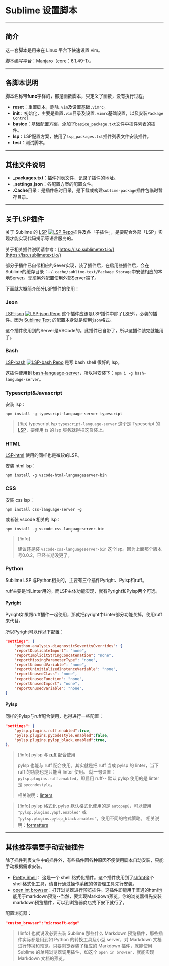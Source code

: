 # Sublime 设置脚本

---

## 简介

这一套脚本是用来在 Linux 平台下快速设置 vim。

脚本编写平台：Manjaro（core：6.1.49-1）。

---

## 各脚本说明


脚本名称带**func**字样的，都是函数脚本，只定义了函数，没有执行过程。

* **reset**：重置脚本，删除`.vim`及设置基础`.vimrc`。
* **init**：初始化，主要是重置`.vim`目录及设置`.vimrc`基础设置，以及安装`Package Control`
* **basice**：基础配置方案，添加了`basice_package.txt`文件中插件列表的插件。
* **lsp**：LSP配置方案，使用了`lsp_packages.txt`插件列表文件安装插件。
* **test**：测试脚本。

---

## 其他文件说明

* **_packages.txt**：插件列表文件，记录了插件的地址。
* **_settings.json**：各配置方案的配置文件。
* **.Cache**目录：是插件临时目录，是下载或构建`sublime-package`插件包临时暂存目录。


---

## 关于LSP插件

关于 Sublime 的 [LSP](https://packagecontrol.io/packages/LSP) [![LSP Repo](https://img.shields.io/github/stars/sublimelsp/LSP?style=social
)](https://github.com/sublimelsp/LSP/)插件及各「子插件」，是要配合外部「LSP」实现才能实现代码揭示等语言服务的。

关于相关插件说明请参考：[https://lsp.sublimetext.io/](https://lsp.sublimetext.io/)

部分子插件已自带相应的Sever实现，装了插件后，在启用些插件后，会在Sublime的缓存目录：`~/.cache/sublime-text/Package Storage`中安装相应的本地Server。无须另外配置使用外部Server端了。

下面就大概简介部分LSP插件的使用！

### Json

[LSP-json](https://packagecontrol.io/packages/LSP-json) [![LSP-json Repo](https://img.shields.io/github/stars/sublimelsp/LSP-json?style=social
)](https://github.com/sublimelsp/LSP-json) 这个插件应该是LSP插件中除了[LSP](https://packagecontrol.io/packages/LSP)外，必装的插件。因为 [Sublime Text](https://www.sublimetext.com/) 的配置本身就是使用`json`格式。

这个插件使用到的Server是VSCode的。此插件已自带了，所以这插件装完就能用了。


### Bash

[LSP-bash](https://packagecontrol.io/packages/LSP-bash) [![LSP-bash Repo](https://img.shields.io/github/stars/sublimelsp/LSP-bash?style=social
)](https://github.com/sublimelsp/LSP-bash) 是写 bash shell 很好的 lsp。

这插件使用到 [bash-language-server](https://github.com/bash-lsp/bash-language-server)，所以得安装下：`npm i -g bash-language-server`。

### Typescript&Javascript

安装 lsp：

```shell
npm install -g typescript-language-server typescript
```
> [!tip] typescript lsp
> `typescript-language-server` 这个是 Typescript 的 [LSP](https://github.com/typescript-language-server/typescript-language-server)，要使用 ts 的 lsp 服务就得把这货装上。


### HTML

[LSP-html](https://github.com/sublimelsp/LSP-html) 使用的同样也是微软的LSP。

安装 html lsp：

```shell
npm install -g vscode-html-languageserver-bin
```


### CSS


安装 css lsp：

```shell
npm install css-language-server -g
```

或者装 vscode 相关的 lsp：

```shell
npm install -g vscode-css-languageserver-bin
```
> [!info]
> 
> 建议还是装 `vscode-css-languageserver-bin` 这个lsp。因为上面那个版本号0.0.2，已经长期没更了。


### Python

Sublime LSP 与Python相关的，主要有三个插件Pyright、Pylsp和ruff。

ruff主要是当Linter用的。而LSP主体功能实现，就有Pyright和Pylsp两个可选。

#### Pyright

Pyright如果跟ruff插件一起使用，那就把pyright中Linter部分功能关掉，使用ruff来代替。

所以Pyright可以作以下配置：

```json
"settings": {
	"python.analysis.diagnosticSeverityOverrides": {
	"reportDuplicateImport": "none",
	"reportImplicitStringConcatenation": "none",
	"reportMissingParameterType": "none",
	"reportUnboundVariable": "none",
	"reportUninitializedInstanceVariable": "none",
	"reportUnusedClass": "none",
	"reportUnusedFunction": "none",
	"reportUnusedImport": "none",
	"reportUnusedVariable": "none",
}
```


#### Pylsp

同样的Pylsp与ruff配合使用，也得进行一些配置：

```json
"settings": {
	"pylsp.plugins.ruff.enabled":true,
	"pylsp.plugins.pycodestyle.enabled":false,
	"pylsp.plugins.pylsp_black.enabled":true,
},
```

> [!info] pylsp 与 [ruff](../vim/LSP_Complete.md#ruff) 配合使用
> 
> pylsp 也能与 ruff 配合使用。其实就是把 ruff 当成 pylsp 的 linter，当下 ruff 的功能也是只能当 linter 使用。
> 就一句设置：`pylsp.plugins.ruff.enabled`，即启用 ruff-- 默认 pylsp 使用的是 linter 是 `pycondestyle`。
> 
> 相关说明：[linters](https://github.com/sublimelsp/LSP-pylsp#linters)

> [!info] pylsp 格式化
> pylsp 默认格式化使用的是 `autopep8`，可以使用 `"pylsp.plugins.yapf.enabled"` 或 `"pylsp.plugins.pylsp_black.enabled"`，使用不同的格式策略。
> 相关说明：[formatters](https://github.com/sublimelsp/LSP-pylsp#formatters)






---


## 其他推荐需要手动安装插件

除了插件列表文件中的插件外，有些插件因各种原因不便使用脚本自动安装，只能手动根据需求安装。

* [Pretty Shell](https://github.com/aerobounce/Sublime-Pretty-Shell)： 这是一个 shell 格式化插件。这个插件使用到了[shfmt](https://github.com/mvdan/sh)这个shell格式化工具，请自行通过操作系统的包管理工具先行安装。
* [open int browser](https://github.com/vicke4/open_in_browser)：打开浏览器进行预览插件。这插件即能用于普通的html也能用于markdown预览--当然，要实现Markdown预览，你的浏览器得先安装markdown预览插件，可以到浏览器商店找下安下就行了。

配置浏览器：

```json
"custom_browser":"microsoft-edge"
```

> [!info]
> 也就说没必要去装 Sublime 那些什么 Markdown 预览插件，那些插件实际都是用到如 Python 的转换工具及小型 server，对 Markdown 文档进行转换和预览。只要浏览器装了相应的 Markdown 插件，就能使用 Sublime 的单纯浏览器调用插件，如这个 `open in browser`，就能实现 Markdown 文档的预览。
>












